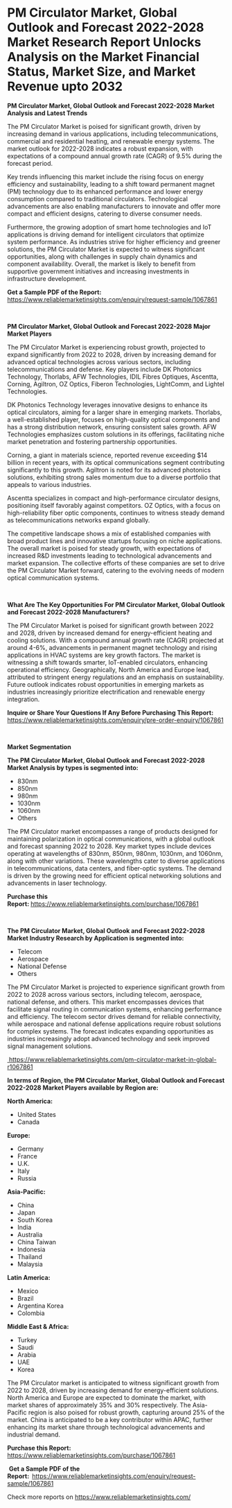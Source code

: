 <p><h1>PM Circulator Market, Global Outlook and Forecast 2022-2028 Market Research Report Unlocks Analysis on the Market Financial Status, Market Size, and Market Revenue upto 2032</h1></p><p><strong>PM Circulator Market, Global Outlook and Forecast 2022-2028 Market Analysis and Latest Trends</strong></p>
<p><p>The PM Circulator Market is poised for significant growth, driven by increasing demand in various applications, including telecommunications, commercial and residential heating, and renewable energy systems. The market outlook for 2022-2028 indicates a robust expansion, with expectations of a compound annual growth rate (CAGR) of 9.5% during the forecast period. </p><p>Key trends influencing this market include the rising focus on energy efficiency and sustainability, leading to a shift toward permanent magnet (PM) technology due to its enhanced performance and lower energy consumption compared to traditional circulators. Technological advancements are also enabling manufacturers to innovate and offer more compact and efficient designs, catering to diverse consumer needs. </p><p>Furthermore, the growing adoption of smart home technologies and IoT applications is driving demand for intelligent circulators that optimize system performance. As industries strive for higher efficiency and greener solutions, the PM Circulator Market is expected to witness significant opportunities, along with challenges in supply chain dynamics and component availability. Overall, the market is likely to benefit from supportive government initiatives and increasing investments in infrastructure development.</p></p>
<p><strong>Get a Sample PDF of the Report:&nbsp;</strong> <a href="https://www.reliablemarketinsights.com/enquiry/request-sample/1067861?utm_campaign=3261&utm_medium=2&utm_source=Github&utm_content=ia&utm_term=21032025&utm_id=pm-circulator-market-global-outlook-and-forecast-2022-2028">https://www.reliablemarketinsights.com/enquiry/request-sample/1067861</a></p>
<p>&nbsp;</p>
<p><strong>PM Circulator Market, Global Outlook and Forecast 2022-2028 Major Market Players</strong></p>
<p><p>The PM Circulator Market is experiencing robust growth, projected to expand significantly from 2022 to 2028, driven by increasing demand for advanced optical technologies across various sectors, including telecommunications and defense. Key players include DK Photonics Technology, Thorlabs, AFW Technologies, IDIL Fibres Optiques, Ascentta, Corning, Agiltron, OZ Optics, Fiberon Technologies, LightComm, and Lightel Technologies.</p><p>DK Photonics Technology leverages innovative designs to enhance its optical circulators, aiming for a larger share in emerging markets. Thorlabs, a well-established player, focuses on high-quality optical components and has a strong distribution network, ensuring consistent sales growth. AFW Technologies emphasizes custom solutions in its offerings, facilitating niche market penetration and fostering partnership opportunities.</p><p>Corning, a giant in materials science, reported revenue exceeding $14 billion in recent years, with its optical communications segment contributing significantly to this growth. Agiltron is noted for its advanced photonics solutions, exhibiting strong sales momentum due to a diverse portfolio that appeals to various industries.</p><p>Ascentta specializes in compact and high-performance circulator designs, positioning itself favorably against competitors. OZ Optics, with a focus on high-reliability fiber optic components, continues to witness steady demand as telecommunications networks expand globally.</p><p>The competitive landscape shows a mix of established companies with broad product lines and innovative startups focusing on niche applications. The overall market is poised for steady growth, with expectations of increased R&D investments leading to technological advancements and market expansion. The collective efforts of these companies are set to drive the PM Circulator Market forward, catering to the evolving needs of modern optical communication systems.</p></p>
<p>&nbsp;</p>
<p><strong>What Are The Key Opportunities For PM Circulator Market, Global Outlook and Forecast 2022-2028 Manufacturers?</strong></p>
<p><p>The PM Circulator Market is poised for significant growth between 2022 and 2028, driven by increased demand for energy-efficient heating and cooling solutions. With a compound annual growth rate (CAGR) projected at around 4-6%, advancements in permanent magnet technology and rising applications in HVAC systems are key growth factors. The market is witnessing a shift towards smarter, IoT-enabled circulators, enhancing operational efficiency. Geographically, North America and Europe lead, attributed to stringent energy regulations and an emphasis on sustainability. Future outlook indicates robust opportunities in emerging markets as industries increasingly prioritize electrification and renewable energy integration.</p></p>
<p><strong>Inquire or Share Your Questions If Any Before Purchasing This Report:</strong> <a href="https://www.reliablemarketinsights.com/enquiry/pre-order-enquiry/1067861?utm_campaign=3261&utm_medium=2&utm_source=Github&utm_content=ia&utm_term=21032025&utm_id=pm-circulator-market-global-outlook-and-forecast-2022-2028">https://www.reliablemarketinsights.com/enquiry/pre-order-enquiry/1067861</a></p>
<p>&nbsp;</p>
<p><strong>Market Segmentation</strong></p>
<p><strong>The PM Circulator Market, Global Outlook and Forecast 2022-2028 Market Analysis by types is segmented into:</strong></p>
<p><ul><li>830nm</li><li>850nm</li><li>980nm</li><li>1030nm</li><li>1060nm</li><li>Others</li></ul></p>
<p><p>The PM Circulator market encompasses a range of products designed for maintaining polarization in optical communications, with a global outlook and forecast spanning 2022 to 2028. Key market types include devices operating at wavelengths of 830nm, 850nm, 980nm, 1030nm, and 1060nm, along with other variations. These wavelengths cater to diverse applications in telecommunications, data centers, and fiber-optic systems. The demand is driven by the growing need for efficient optical networking solutions and advancements in laser technology.</p></p>
<p><strong>Purchase this Report:&nbsp;</strong><a href="https://www.reliablemarketinsights.com/purchase/1067861?utm_campaign=3261&utm_medium=2&utm_source=Github&utm_content=ia&utm_term=21032025&utm_id=pm-circulator-market-global-outlook-and-forecast-2022-2028">https://www.reliablemarketinsights.com/purchase/1067861</a></p>
<p>&nbsp;</p>
<p><strong>The PM Circulator Market, Global Outlook and Forecast 2022-2028 Market Industry Research by Application is segmented into:</strong></p>
<p><ul><li>Telecom</li><li>Aerospace</li><li>National Defense</li><li>Others</li></ul></p>
<p><p>The PM Circulator Market is projected to experience significant growth from 2022 to 2028 across various sectors, including telecom, aerospace, national defense, and others. This market encompasses devices that facilitate signal routing in communication systems, enhancing performance and efficiency. The telecom sector drives demand for reliable connectivity, while aerospace and national defense applications require robust solutions for complex systems. The forecast indicates expanding opportunities as industries increasingly adopt advanced technology and seek improved signal management solutions.</p></p>
<p><a href="https://www.reliablemarketinsights.com/pm-circulator-market-in-global-r1067861?utm_campaign=3261&utm_medium=2&utm_source=Github&utm_content=ia&utm_term=21032025&utm_id=pm-circulator-market-global-outlook-and-forecast-2022-2028">&nbsp;https://www.reliablemarketinsights.com/pm-circulator-market-in-global-r1067861</a></p>
<p><strong>In terms of Region, the PM Circulator Market, Global Outlook and Forecast 2022-2028 Market Players available by Region are:</strong></p>
<p>
    <p> <strong> North America: </strong>
        <ul>
            <li>United States</li>
            <li>Canada</li>
        </ul>
        </p> 
    <p> <strong> Europe: </strong>
        <ul>
            <li>Germany</li>
            <li>France</li>
            <li>U.K.</li>
            <li>Italy</li>
            <li>Russia</li>
        </ul>
        </p> 
    <p> <strong> Asia-Pacific: </strong>
        <ul>
            <li>China</li>
            <li>Japan</li>
            <li>South Korea</li>
            <li>India</li>
            <li>Australia</li>
            <li>China Taiwan</li>
            <li>Indonesia</li>
            <li>Thailand</li>
            <li>Malaysia</li>
        </ul>
        </p> 
    <p> <strong> Latin America: </strong>
        <ul>
            <li>Mexico</li>
            <li>Brazil</li>
            <li>Argentina Korea</li>
            <li>Colombia</li>
        </ul>
        </p> 
    <p> <strong> Middle East & Africa: </strong>
        <ul>
            <li>Turkey</li>
            <li>Saudi</li>
            <li>Arabia</li>
            <li>UAE</li>
            <li>Korea</li>
        </ul>
    </p>
    </p>
<p><p>The PM Circulator market is anticipated to witness significant growth from 2022 to 2028, driven by increasing demand for energy-efficient solutions. North America and Europe are expected to dominate the market, with market shares of approximately 35% and 30% respectively. The Asia-Pacific region is also poised for robust growth, capturing around 25% of the market. China is anticipated to be a key contributor within APAC, further enhancing its market share through technological advancements and industrial demand.</p></p>
<p><strong>Purchase this Report: </strong><a href="https://www.reliablemarketinsights.com/purchase/1067861?utm_campaign=3261&utm_medium=2&utm_source=Github&utm_content=ia&utm_term=21032025&utm_id=pm-circulator-market-global-outlook-and-forecast-2022-2028">https://www.reliablemarketinsights.com/purchase/1067861</a></p>
<p>&nbsp;<strong>Get a Sample PDF of the Report:&nbsp;&nbsp;</strong><a href="https://www.reliablemarketinsights.com/enquiry/request-sample/1067861?utm_campaign=3261&utm_medium=2&utm_source=Github&utm_content=ia&utm_term=21032025&utm_id=pm-circulator-market-global-outlook-and-forecast-2022-2028">https://www.reliablemarketinsights.com/enquiry/request-sample/1067861</a></p>
<p><strong></strong></p>
<p>Check more reports on <a href="https://www.reliablemarketinsights.com/?utm_campaign=3261&utm_medium=2&utm_source=Github&utm_content=ia&utm_term=21032025&utm_id=pm-circulator-market-global-outlook-and-forecast-2022-2028">https://www.reliablemarketinsights.com/</a></p>